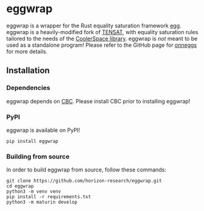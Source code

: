 # eggwrap
eggwrap is a wrapper for the Rust equality saturation framework [egg](https://dl.acm.org/doi/10.1145/3434304).
eggwrap is a heavily-modified fork of [TENSAT](https://github.com/uwplse/tensat), with equality saturation rules tailored to the needs of the [CoolerSpace library](https://github.com/horizon-research/CoolerSpace).
eggwrap is _not_ meant to be used as a standalone program!
Please refer to the GitHub page for [onneggs](https://github.com/horizon-research/onneggs) for more details.

## Installation

### Dependencies
eggwrap depends on [CBC](https://github.com/coin-or/Cbc).
Please install CBC prior to installing eggwrap!

### PyPI
eggwrap is available on PyPI!

```
pip install eggwrap
```

### Building from source
In order to build eggwrap from source, follow these commands:

```
git clone https://github.com/horizon-research/eggwrap.git
cd eggwrap
python3 -m venv venv
pip install -r requirements.txt
python3 -m maturin develop
```

